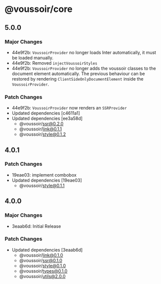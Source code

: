 # @voussoir/core

## 5.0.0

### Major Changes

- 44e9f2b: `VoussoirProvider` no longer loads Inter automatically, it must be
  loaded manually.
- 44e9f2b: Removed `injectVoussoirStyles`
- 44e9f2b: `VoussoirProvider` no longer adds the voussoir classes to the
  document element automatically. The previous behaviour can be restored by
  rendering `ClientSideOnlyDocumentElement` inside the `VoussoirProvider`.

### Patch Changes

- 44e9f2b: `VoussoirProvider` now renders an `SSRProvider`
- Updated dependencies [c4611a1]
- Updated dependencies [ee3a58d]
  - @voussoir/ssr@0.2.0
  - @voussoir/link@0.1.1
  - @voussoir/style@0.1.2

## 4.0.1

### Patch Changes

- 19eae03: implement combobox
- Updated dependencies [19eae03]
  - @voussoir/style@0.1.1

## 4.0.0

### Major Changes

- 3eaab6d: Initial Release

### Patch Changes

- Updated dependencies [3eaab6d]
  - @voussoir/link@0.1.0
  - @voussoir/ssr@0.1.0
  - @voussoir/style@0.1.0
  - @voussoir/types@0.1.0
  - @voussoir/utils@2.0.0
